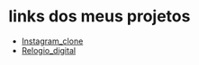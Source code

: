 # links dos meus  projetos
- [Instagram_clone](https://kakau-dev.github.io/instagram_clone/page.html)
- [Relogio_digital](https://kakau-dev.github.io/relogio_digital/teste.html)
